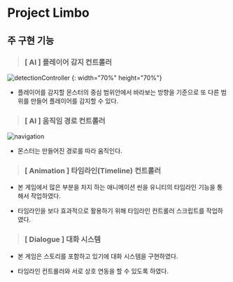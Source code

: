 # Project Limbo


## 주 구현 기능

> ### [ AI ] 플레이어 감지 컨트롤러

![detectionController](https://github.com/ronick-grammer/PORTFOLIO_GAME_ProjectLimbo/blob/main/detectionController.gif)  {: width="70%" height="70%"}

- 플레이어를 감지할 몬스터의 중심 범위안에서 바라보는 방향을 기준으로 또 다른 범위를 만들어 플레이어를 감지할 수 있다.


> ### [ AI ] 움직임 경로 컨트롤러

![navigation](https://github.com/ronick-grammer/PORTFOLIO_GAME_ProjectLimbo/blob/main/navigation.gif)

- 몬스터는 만들어진 경로를 따라 움직인다. 

> ### [ Animation ] 타임라인(Timeline) 컨트롤러

- 본 게임에서 많은 부분을 차지 하는 애니메이션 씬을 유니티의 타임라인 기능을 통해서 작업하였다.

- 타임라인을 보다 효과적으로 활용하기 위해 타임라인 컨트롤러 스크립트를 작업하였다.


> ### [ Dialogue ] 대화 시스템

- 본 게임은 스토리를 포함하고 있기에 대화 시스템을 구현하였다.

- 타임라인 컨트롤러와 서로 상호 연동을 할 수 있도록 하였다.

